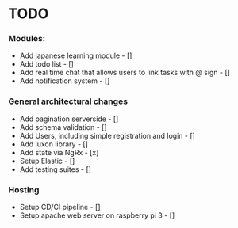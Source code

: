 

# TODO

  ### Modules:
  - Add japanese learning module - []
  - Add todo list - []
  - Add real time chat that allows users to link tasks with @ sign - []
  - Add notification system - []

  ### General architectural changes
  - Add pagination serverside - []
  - Add schema validation - []
  - Add Users, including simple registration and login - []
  - Add luxon library - []
  - Add state via NgRx - [x]
  - Setup Elastic - []
  - Add testing suites - []

  ### Hosting
  - Setup CD/CI pipeline - []
  - Setup apache web server on raspberry pi 3 - []